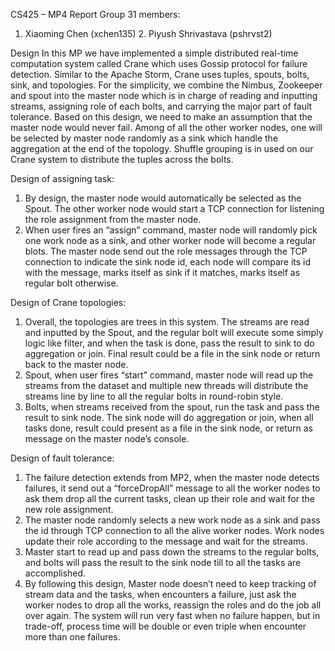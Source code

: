 CS425 – MP4 Report
Group 31 members:
1. Xiaoming Chen (xchen135) 2. Piyush Shrivastava (pshrvst2)

Design
In this MP we have implemented a simple distributed real-time computation system called Crane which uses Gossip protocol for failure detection. Similar to the Apache Storm, Crane uses tuples, spouts, bolts, sink, and topologies.
For the simplicity, we combine the Nimbus, Zookeeper and spout into the master node which is in charge of reading and inputting streams, assigning role of each bolts, and carrying the major part of fault tolerance. Based on this design, we need to make an assumption that the master node would never fail. Among of all the other worker nodes, one will be selected by master node randomly as a sink which handle the aggregation at the end of the topology. Shuffle grouping is in used on our Crane system to distribute the tuples across the bolts.

Design of assigning task:
1. By design, the master node would automatically be selected as the Spout. The other worker node would start a TCP connection for listening the role assignment from the master node.
2. When user fires an “assign” command, master node will randomly pick one work node as a sink, and other worker node will become a regular blots. The master node send out the role messages through the TCP connection to indicate the sink node id, each node will compare its id with the message, marks itself as sink if it matches, marks itself as regular bolt otherwise.

Design of Crane topologies:
1. Overall, the topologies are trees in this system. The streams are read and inputted by the Spout, and the regular bolt will execute some simply logic like filter, and when the task is done, pass the result to sink to do aggregation or join. Final result could be a file in the sink node or return back to the master node.
2. Spout, when user fires “start” command, master node will read up the streams from the dataset and multiple new threads will distribute the streams line by line to all the regular bolts in round-robin style.
3. Bolts, when streams received from the spout, run the task and pass the result to sink node. The sink node will do aggregation or join, when all tasks done, result could present as a file in the sink node, or return as message on the master node’s console.

Design of fault tolerance:
1. The failure detection extends from MP2, when the master node detects failures, it
send out a “forceDropAll” message to all the worker nodes to ask them drop all the current
tasks, clean up their role and wait for the new role assignment.
2. The master node randomly selects a new work node as a sink and pass the id through
TCP connection to all the alive worker nodes. Work nodes update their role according to the
message and wait for the streams.
3. Master start to read up and pass down the streams to the regular bolts, and bolts will
pass the result to the sink node till to all the tasks are accomplished.
4. By following this design, Master node doesn’t need to keep tracking of stream data
and the tasks, when encounters a failure, just ask the worker nodes to drop all the works,
reassign the roles and do the job all over again. The system will run very fast when no failure
happen, but in trade-off, process time will be double or even triple when encounter more than
one failures.

